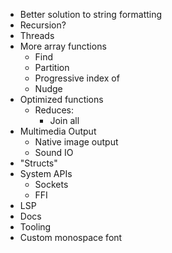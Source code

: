 - Better solution to string formatting
- Recursion?
- Threads
- More array functions
  - Find
  - Partition
  - Progressive index of
  - Nudge
- Optimized functions
  - Reduces:
    - Join all
- Multimedia Output
  - Native image output
  - Sound IO
- "Structs"
- System APIs
  - Sockets
  - FFI
- LSP
- Docs
- Tooling
- Custom monospace font
